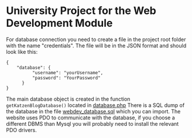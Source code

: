 # University Project for the Web Development Module

For database connection you need to create a file in the project root folder with the name "credentials".
The file will be in the JSON format and should look like this:

```
{
    "database": {
          "username": "yourUsername",
          "password": "YourPassword"
      }
}
```

The main database object is created in the function `getKatzenBlogDatabase()` located in [database.php](./src/datalayer/database.php)
There is a SQL dump of the database in the file [webdev_database.sql](./webdev_database.sql) which you can import.
The website uses PDO to communicate with the database, if you choose a different DBMS than Mysql you will probably need to install the relevant PDO drivers.
